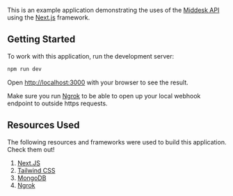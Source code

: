This is an example application demonstrating the uses of the [Middesk API](https://middesk.com) using the [Next.js](https://nextjs.org/) framework.

## Getting Started

To work with this application, run the development server:

```bash
npm run dev
```

Open [http://localhost:3000](http://localhost:3000) with your browser to see the result.

Make sure you run [Ngrok](https://ngrok.com/) to be able to open up your local webhook endpoint to outside https requests. 

## Resources Used

The following resources and frameworks were used to build this application. Check them out!

1. [Next.JS](https://nextjs.org/)
2. [Tailwind CSS](https://tailwindcss.com/docs/guides/nextjs)
4. [MongoDB](https://www.mongodb.com/1)
5. [Ngrok](https://ngrok.com/)



